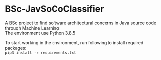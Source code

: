 # BSc-JavSoCoClassifier
A BSc project to find software architectural concerns in Java source code through Machine Learning  
The environment use Python 3.8.5  

To start working in the environment, run following to install required packages:   
`pip3 install -r requirements.txt`

